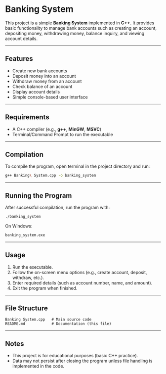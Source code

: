 # Banking System

This project is a simple **Banking System** implemented in **C++**. It provides basic functionality to manage bank accounts such as creating an account, depositing money, withdrawing money, balance inquiry, and viewing account details.

---

## Features

- Create new bank accounts  
- Deposit money into an account  
- Withdraw money from an account  
- Check balance of an account  
- Display account details  
- Simple console-based user interface  

---

## Requirements

- A C++ compiler (e.g., **g++**, **MinGW**, **MSVC**)  
- Terminal/Command Prompt to run the executable  

---

## Compilation

To compile the program, open terminal in the project directory and run:

```bash
g++ Banking\ System.cpp -o banking_system
```

---

## Running the Program

After successful compilation, run the program with:

```bash
./banking_system
```

On Windows:

```bash
banking_system.exe
```

---

## Usage

1. Run the executable.  
2. Follow the on-screen menu options (e.g., create account, deposit, withdraw, etc.).  
3. Enter required details (such as account number, name, and amount).  
4. Exit the program when finished.  

---

## File Structure

```
Banking System.cpp   # Main source code
README.md            # Documentation (this file)
```

---

## Notes

- This project is for educational purposes (basic C++ practice).  
- Data may not persist after closing the program unless file handling is implemented in the code.  
